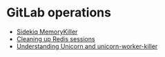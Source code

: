 # GitLab operations

- [Sidekiq MemoryKiller](sidekiq_memory_killer.md)
- [Cleaning up Redis sessions](cleaning_up_redis_sessions.md)
- [Understanding Unicorn and unicorn-worker-killer](unicorn.md)
